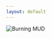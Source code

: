```yaml
---
layout: default
---
```

<style>
h1 {
    color: darkorange;
}
</style>
<div class="center">
<img src="{{ site.baseurl }} {% link /images/BurningMUD_ASCII_Logo.png %} " alt="Burning MUD">

<script src="https://cdn.jsdelivr.net/npm/typed.js@2.0.12"></script>

<div id="typed-output"></div>
<script>
var options = {
    strings: ["<h1>Out of the burning ashes</h1>", "<h1>Rose a new life</h1>", "<h1>A new creature</h1>", "<h1>Born into the Burning World</h1>"],
    typeSpeed: 50,
    backSpeed: 0,
    showCursor: true,
    loop: false,
    onComplete: function(self) {
        var newPrompt = document.createElement("div");
        newPrompt.innerHTML = "$ <span id='typed-new'></span>";
        document.querySelector('.terminal').appendChild(newPrompt);

        new Typed("#typed-new", options);
    }
};

var typed = new Typed("#typed", options);
</script>